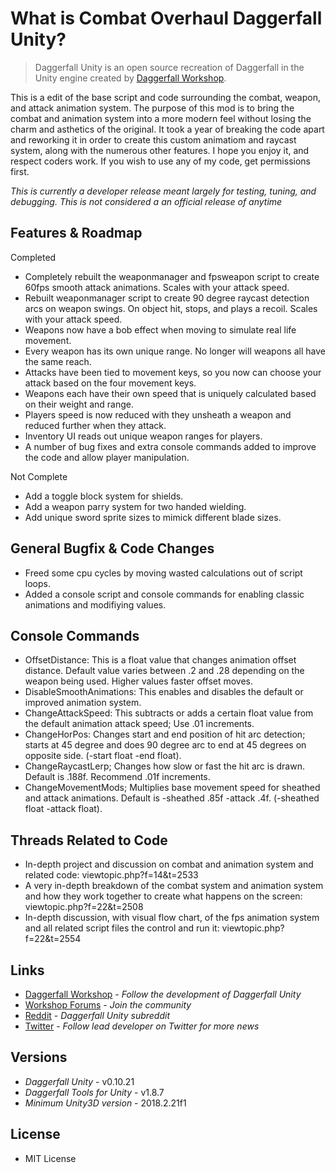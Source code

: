 # What is Combat Overhaul Daggerfall Unity?

> Daggerfall Unity is an open source recreation of Daggerfall in the Unity engine created by [Daggerfall Workshop](http://www.dfworkshop.net).

This is a edit of the base script and code surrounding the combat, weapon, and attack animation system. The purpose of this mod is to bring the combat and animation system into a more modern feel without losing the charm and asthetics of the original. It took a year of breaking the code apart and reworking it in order to create this custom animatiom and raycast system, along with the numerous other features. I hope you enjoy it, and respect coders work. If you wish to use any of my code, get permissions first.

*This is currently a developer release meant largely for testing, tuning, and debugging. This is not considered a an official release of anytime*

## Features & Roadmap

Completed
+ Completely rebuilt the weaponmanager and fpsweapon script to create 60fps smooth attack animations. Scales with your attack speed.
+ Rebuilt weaponmanager script to create 90 degree raycast detection arcs on weapon swings. On object hit, stops, and plays a recoil. Scales with your attack speed.
+ Weapons now have a bob effect when moving to simulate real life movement.
+ Every weapon has its own unique range. No longer will weapons all have the same reach.
+ Attacks have been tied to movement keys, so you now can choose your attack based on the four movement keys.
+ Weapons each have their own speed that is uniquely calculated based on their weight and range.
+ Players speed is now reduced with they unsheath a weapon and reduced further when they attack.
+ Inventory UI reads out unique weapon ranges for players.
+ A number of bug fixes and extra console commands added to improve the code and allow player manipulation.

Not Complete
- Add a toggle block system for shields.
- Add a weapon parry system for two handed wielding.
- Add unique sword sprite sizes to mimick different blade sizes.

## General Bugfix & Code Changes

+ Freed some cpu cycles by moving wasted calculations out of script loops.
+ Added a console script and console commands for enabling classic animations and modifiying values.

## Console Commands

* OffsetDistance: This is a float value that changes animation offset distance. Default value varies between .2 and .28 depending on the weapon being used. Higher values faster offset moves.
* DisableSmoothAnimations: This enables and disables the default or improved animation system.
* ChangeAttackSpeed: This subtracts or adds a certain float value from the default animation attack speed; Use .01 increments.
* ChangeHorPos: Changes start and end position of hit arc detection; starts at 45 degree and does 90 degree arc to end at 45 degrees on opposite side. (-start float -end float).
* ChangeRaycastLerp; Changes how slow or fast the hit arc is drawn. Default is .188f. Recommend .01f increments.
* ChangeMovementMods; Multiplies base movement speed for sheathed and attack animations. Default is -sheathed .85f -attack .4f. (-sheathed float -attack float).

## Threads Related to Code

+ In-depth project and discussion on combat and animation system and related code: viewtopic.php?f=14&t=2533
+ A very in-depth breakdown of the combat system and animation system and how they work together to create what happens on the screen: viewtopic.php?f=22&t=2508
+ In-depth discussion, with visual flow chart, of the fps animation system and all related script files the control and run it: viewtopic.php?f=22&t=2554

## Links

+ [Daggerfall Workshop](http://www.dfworkshop.net/) - *Follow the development of Daggerfall Unity*
+ [Workshop Forums](http://forums.dfworkshop.net/) - *Join the community*
+ [Reddit](https://www.reddit.com/r/daggerfallunity) - *Daggerfall Unity subreddit*
+ [Twitter](https://twitter.com/gav_clayton) - *Follow lead developer on Twitter for more news*

## Versions
+ *Daggerfall Unity* - v0.10.21
+ *Daggerfall Tools for Unity* - v1.8.7
+ *Minimum Unity3D version* - 2018.2.21f1

## License

+ MIT License
